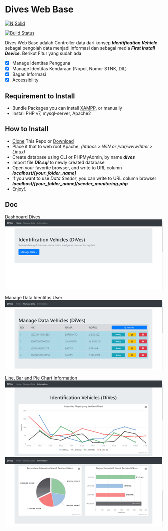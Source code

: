 # Dives Web Base

[![N|Solid](https://cldup.com/dTxpPi9lDf.thumb.png)](#)

[![Build Status](https://travis-ci.org/joemccann/dillinger.svg?branch=master)]()

Dives Web Base adalah Controller data dari konsep ***Identification Vehicle*** sebagai pengolah data menjadi informasi dan sebagai media ***First Install Device***. Berikut Fitur yang sudah ada
- [x] Manage Identitas Pengguna
- [x] Manage Identitas Kendaraan (Nopol, Nomor STNK, Dll.)
- [x] Bagan Informasi
- [x] Accessibility

## Requirement to Install
  - Bundle Packages you can install [XAMPP](https://www.apachefriends.org/download.html), or manually
  - Install PHP v7, mysql-server, Apache2

## How to Install
- [Clone](https://github.com/baysptr/dives-web.git) This Repo or [Download](https://github.com/baysptr/dives-web)
- Place it that to web root Apache, _(htdocs > WIN or /var/www/html > Linux)_
- Create database using CLI or PHPMyAdmin, by name ***dives***
- Import file ***DB.sql*** to newly created database
- Open your favorite browser, and write to URL column ***localhost/[your_folder_name]***
- If you want to use _Data Seeder_, you can write to URL column browser ***localhost/[your_folder_name]/seeder_monitoring.php***
- Enjoy!.

## Doc
Dashboard Dives
![alt text](doc/dashboard.png "Dashboard Dives")

Manage Data Identitas User
![alt text](doc/manage1.png "Manage Data Identitas")

Line, Bar and Pie Chart Information
![alt text](doc/line1.png "Line Chart Information")
![alt text](doc/bar_pie1.png "Pie and Bar Chart Information")